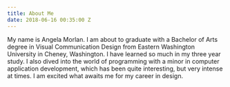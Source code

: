 ```yaml
---
title: About Me
date: 2018-06-16 00:35:00 Z
---
```


My name is Angela Morlan. I am about to graduate with a Bachelor of Arts degree in Visual Communication Design from Eastern Washington University in Cheney, Washington. I have learned so much in my three year study. I also dived into the world of programming with a minor in computer application development, which has been quite interesting, but very intense at times. I am excited what awaits me for my career in design.
